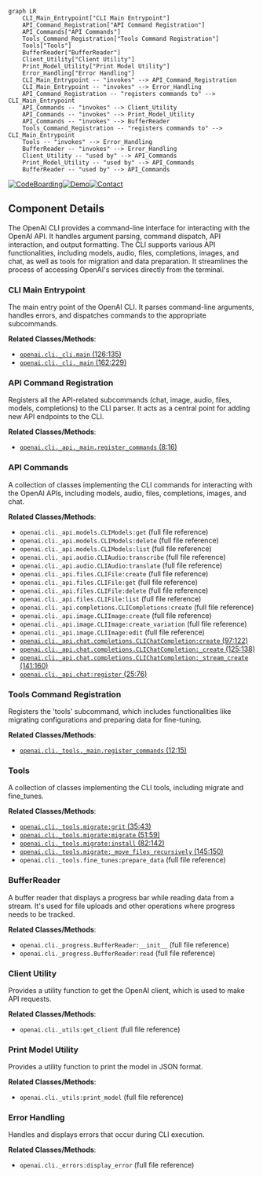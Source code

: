 ```mermaid
graph LR
    CLI_Main_Entrypoint["CLI Main Entrypoint"]
    API_Command_Registration["API Command Registration"]
    API_Commands["API Commands"]
    Tools_Command_Registration["Tools Command Registration"]
    Tools["Tools"]
    BufferReader["BufferReader"]
    Client_Utility["Client Utility"]
    Print_Model_Utility["Print Model Utility"]
    Error_Handling["Error Handling"]
    CLI_Main_Entrypoint -- "invokes" --> API_Command_Registration
    CLI_Main_Entrypoint -- "invokes" --> Error_Handling
    API_Command_Registration -- "registers commands to" --> CLI_Main_Entrypoint
    API_Commands -- "invokes" --> Client_Utility
    API_Commands -- "invokes" --> Print_Model_Utility
    API_Commands -- "invokes" --> BufferReader
    Tools_Command_Registration -- "registers commands to" --> CLI_Main_Entrypoint
    Tools -- "invokes" --> Error_Handling
    BufferReader -- "invokes" --> Error_Handling
    Client_Utility -- "used by" --> API_Commands
    Print_Model_Utility -- "used by" --> API_Commands
    BufferReader -- "used by" --> API_Commands
```
[![CodeBoarding](https://img.shields.io/badge/Generated%20by-CodeBoarding-9cf?style=flat-square)](https://github.com/CodeBoarding/GeneratedOnBoardings)[![Demo](https://img.shields.io/badge/Try%20our-Demo-blue?style=flat-square)](https://www.codeboarding.org/demo)[![Contact](https://img.shields.io/badge/Contact%20us%20-%20codeboarding@gmail.com-lightgrey?style=flat-square)](mailto:codeboarding@gmail.com)

## Component Details

The OpenAI CLI provides a command-line interface for interacting with the OpenAI API. It handles argument parsing, command dispatch, API interaction, and output formatting. The CLI supports various API functionalities, including models, audio, files, completions, images, and chat, as well as tools for migration and data preparation. It streamlines the process of accessing OpenAI's services directly from the terminal.

### CLI Main Entrypoint
The main entry point of the OpenAI CLI. It parses command-line arguments, handles errors, and dispatches commands to the appropriate subcommands.


**Related Classes/Methods**:

- <a href="https://github.com/openai/openai-python/blob/master/src/openai/cli/_cli.py#L126-L135" target="_blank" rel="noopener noreferrer">`openai.cli._cli.main` (126:135)</a>
- <a href="https://github.com/openai/openai-python/blob/master/src/openai/cli/_cli.py#L162-L229" target="_blank" rel="noopener noreferrer">`openai.cli._cli._main` (162:229)</a>


### API Command Registration
Registers all the API-related subcommands (chat, image, audio, files, models, completions) to the CLI parser. It acts as a central point for adding new API endpoints to the CLI.


**Related Classes/Methods**:

- <a href="https://github.com/openai/openai-python/blob/master/src/openai/cli/_api/_main.py#L8-L16" target="_blank" rel="noopener noreferrer">`openai.cli._api._main.register_commands` (8:16)</a>


### API Commands
A collection of classes implementing the CLI commands for interacting with the OpenAI APIs, including models, audio, files, completions, images, and chat.


**Related Classes/Methods**:

- `openai.cli._api.models.CLIModels:get` (full file reference)
- `openai.cli._api.models.CLIModels:delete` (full file reference)
- `openai.cli._api.models.CLIModels:list` (full file reference)
- `openai.cli._api.audio.CLIAudio:transcribe` (full file reference)
- `openai.cli._api.audio.CLIAudio:translate` (full file reference)
- `openai.cli._api.files.CLIFile:create` (full file reference)
- `openai.cli._api.files.CLIFile:get` (full file reference)
- `openai.cli._api.files.CLIFile:delete` (full file reference)
- `openai.cli._api.files.CLIFile:list` (full file reference)
- `openai.cli._api.completions.CLICompletions:create` (full file reference)
- `openai.cli._api.image.CLIImage:create` (full file reference)
- `openai.cli._api.image.CLIImage:create_variation` (full file reference)
- `openai.cli._api.image.CLIImage:edit` (full file reference)
- <a href="https://github.com/openai/openai-python/blob/master/src/openai/cli/_api/chat/completions.py#L97-L122" target="_blank" rel="noopener noreferrer">`openai.cli._api.chat.completions.CLIChatCompletion:create` (97:122)</a>
- <a href="https://github.com/openai/openai-python/blob/master/src/openai/cli/_api/chat/completions.py#L125-L138" target="_blank" rel="noopener noreferrer">`openai.cli._api.chat.completions.CLIChatCompletion:_create` (125:138)</a>
- <a href="https://github.com/openai/openai-python/blob/master/src/openai/cli/_api/chat/completions.py#L141-L160" target="_blank" rel="noopener noreferrer">`openai.cli._api.chat.completions.CLIChatCompletion:_stream_create` (141:160)</a>
- <a href="https://github.com/openai/openai-python/blob/master/src/openai/cli/_api/chat/completions.py#L25-L76" target="_blank" rel="noopener noreferrer">`openai.cli._api.chat:register` (25:76)</a>


### Tools Command Registration
Registers the 'tools' subcommand, which includes functionalities like migrating configurations and preparing data for fine-tuning.


**Related Classes/Methods**:

- <a href="https://github.com/openai/openai-python/blob/master/src/openai/cli/_tools/migrate.py#L12-L15" target="_blank" rel="noopener noreferrer">`openai.cli._tools._main.register_commands` (12:15)</a>


### Tools
A collection of classes implementing the CLI tools, including migrate and fine_tunes.


**Related Classes/Methods**:

- <a href="https://github.com/openai/openai-python/blob/master/src/openai/cli/_tools/migrate.py#L35-L43" target="_blank" rel="noopener noreferrer">`openai.cli._tools.migrate:grit` (35:43)</a>
- <a href="https://github.com/openai/openai-python/blob/master/src/openai/cli/_tools/migrate.py#L51-L59" target="_blank" rel="noopener noreferrer">`openai.cli._tools.migrate:migrate` (51:59)</a>
- <a href="https://github.com/openai/openai-python/blob/master/src/openai/cli/_tools/migrate.py#L82-L142" target="_blank" rel="noopener noreferrer">`openai.cli._tools.migrate:install` (82:142)</a>
- <a href="https://github.com/openai/openai-python/blob/master/src/openai/cli/_tools/migrate.py#L145-L150" target="_blank" rel="noopener noreferrer">`openai.cli._tools.migrate:_move_files_recursively` (145:150)</a>
- `openai.cli._tools.fine_tunes:prepare_data` (full file reference)


### BufferReader
A buffer reader that displays a progress bar while reading data from a stream. It's used for file uploads and other operations where progress needs to be tracked.


**Related Classes/Methods**:

- `openai.cli._progress.BufferReader:__init__` (full file reference)
- `openai.cli._progress.BufferReader:read` (full file reference)


### Client Utility
Provides a utility function to get the OpenAI client, which is used to make API requests.


**Related Classes/Methods**:

- `openai.cli._utils:get_client` (full file reference)


### Print Model Utility
Provides a utility function to print the model in JSON format.


**Related Classes/Methods**:

- `openai.cli._utils:print_model` (full file reference)


### Error Handling
Handles and displays errors that occur during CLI execution.


**Related Classes/Methods**:

- `openai.cli._errors:display_error` (full file reference)